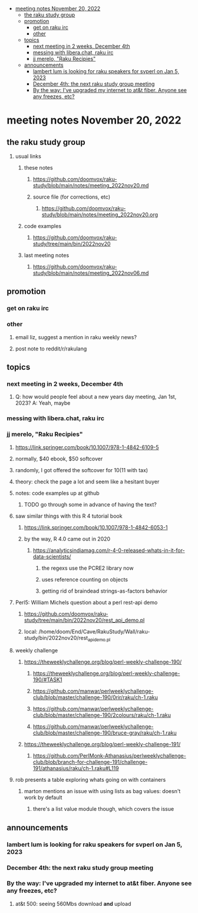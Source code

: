 - [meeting notes November 20, 2022](#org89bbfc2)
  - [the raku study group](#orgacda526)
  - [promotion](#orge8c3a40)
    - [get on raku irc](#orge5b1906)
    - [other](#org57804d3)
  - [topics](#orgf7794ec)
    - [next meeting in 2 weeks, December 4th](#orgdaa1343)
    - [messing with libera.chat, raku irc](#orgd72efdc)
    - [jj merelo, "Raku Recipies"](#org9c91802)
  - [announcements](#org1e24574)
    - [lambert lum is looking for raku speakers for svperl on Jan 5, 2023](#org3ffe903)
    - [December 4th: the next raku study group meeting](#orgff12058)
    - [By the way: I've upgraded my internet to at&t fiber.  Anyone see any freezes, etc?](#orga2b2ca8)


<a id="org89bbfc2"></a>

# meeting notes November 20, 2022


<a id="orgacda526"></a>

## the raku study group

1.  usual links

    1.  these notes
    
        1.  <https://github.com/doomvox/raku-study/blob/main/notes/meeting_2022nov20.md>
        
        2.  source file (for corrections, etc)
        
            1.  <https://github.com/doomvox/raku-study/blob/main/notes/meeting_2022nov20.org>
    
    2.  code examples
    
        1.  <https://github.com/doomvox/raku-study/tree/main/bin/2022nov20>
    
    3.  last meeting notes
    
        1.  <https://github.com/doomvox/raku-study/blob/main/notes/meeting_2022nov06.md>


<a id="orge8c3a40"></a>

## promotion


<a id="orge5b1906"></a>

### get on raku irc


<a id="org57804d3"></a>

### other

1.  email liz, suggest a mention in raku weekly news?

2.  post note to reddit/r/rakulang


<a id="orgf7794ec"></a>

## topics


<a id="orgdaa1343"></a>

### next meeting in 2 weeks, December 4th

1.  Q: how would people feel about a new years day meeting, Jan 1st, 2023? A: Yeah, maybe


<a id="orgd72efdc"></a>

### messing with libera.chat, raku irc


<a id="org9c91802"></a>

### jj merelo, "Raku Recipies"

1.  <https://link.springer.com/book/10.1007/978-1-4842-6109-5>

2.  normally, $40 ebook, $50 softcover

3.  randomly, I got offered the softcover for $10 ($11 with tax)

4.  theory: check the page a lot and seem like a hesitant buyer

5.  notes: code examples up at github

    1.  TODO go through some in advance of having the text?

6.  saw similar things with this R 4 tutorial book

    1.  <https://link.springer.com/book/10.1007/978-1-4842-6053-1>
    
    2.  by the way, R 4.0 came out in 2020
    
        1.  <https://analyticsindiamag.com/r-4-0-released-whats-in-it-for-data-scientists/>
        
            1.  the regexs use the PCRE2 library now
            
            2.  uses reference counting on objects
            
            3.  getting rid of braindead strings-as-factors behavior

7.  Perl5: William Michels question about a perl rest-api demo

    1.  <https://github.com/doomvox/raku-study/tree/main/bin/2022nov20/rest_api_demo.pl>
    
    2.  local: /home/doom/End/Cave/RakuStudy/Wall/raku-study/bin/2022nov20/rest<sub>api</sub><sub>demo.pl</sub>

8.  weekly challenge

    1.  <https://theweeklychallenge.org/blog/perl-weekly-challenge-190/>
    
        1.  <https://theweeklychallenge.org/blog/perl-weekly-challenge-190/#TASK1>
        
        2.  <https://github.com/manwar/perlweeklychallenge-club/blob/master/challenge-190/0rir/raku/ch-1.raku>
        
        3.  <https://github.com/manwar/perlweeklychallenge-club/blob/master/challenge-190/2colours/raku/ch-1.raku>
        
        4.  <https://github.com/manwar/perlweeklychallenge-club/blob/master/challenge-190/bruce-gray/raku/ch-1.raku>
    
    2.  <https://theweeklychallenge.org/blog/perl-weekly-challenge-191/>
    
        1.  <https://github.com/PerlMonk-Athanasius/perlweeklychallenge-club/blob/branch-for-challenge-191/challenge-191/athanasius/raku/ch-1.raku#L119>

9.  rob presents a table exploring whats going on with containers

    1.  marton mentions an issue with using lists as bag values: doesn't work by default
    
        1.  there's a list value module though, which covers the issue


<a id="org1e24574"></a>

## announcements


<a id="org3ffe903"></a>

### lambert lum is looking for raku speakers for svperl on Jan 5, 2023


<a id="orgff12058"></a>

### December 4th: the next raku study group meeting


<a id="orga2b2ca8"></a>

### By the way: I've upgraded my internet to at&t fiber.  Anyone see any freezes, etc?

1.  at&t 500: seeing 560Mbs download **and** upload
